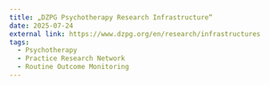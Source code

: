 ```yaml
---
title: „DZPG Psychotherapy Research Infrastructure“
date: 2025-07-24
external link: https://www.dzpg.org/en/research/infrastructures
tags:
  - Psychotherapy
  - Practice Research Network
  - Routine Outcome Monitoring
---
```


